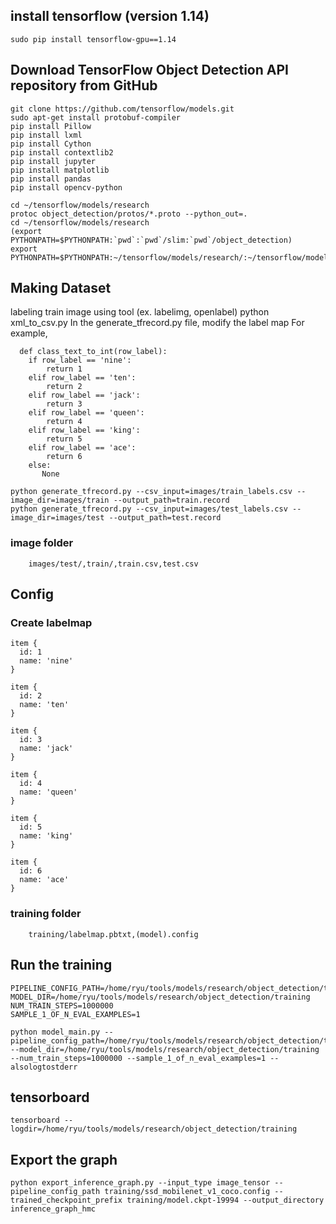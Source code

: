 ## install tensorflow (version 1.14)
    sudo pip install tensorflow-gpu==1.14

## Download TensorFlow Object Detection API repository from GitHub
    git clone https://github.com/tensorflow/models.git
    sudo apt-get install protobuf-compiler
    pip install Pillow
    pip install lxml
    pip install Cython
    pip install contextlib2
    pip install jupyter
    pip install matplotlib
    pip install pandas
    pip install opencv-python

    cd ~/tensorflow/models/research
    protoc object_detection/protos/*.proto --python_out=.
    cd ~/tensorflow/models/research
    (export PYTHONPATH=$PYTHONPATH:`pwd`:`pwd`/slim:`pwd`/object_detection)
    export PYTHONPATH=$PYTHONPATH:~/tensorflow/models/research/:~/tensorflow/models/research/slim:~/tensorflow/models/research/object_detection/
    
## Making Dataset
  labeling train image using tool (ex. labelimg, openlabel)
    python xml_to_csv.py
  In the generate_tfrecord.py file, modify the label map
    For example,
    
      def class_text_to_int(row_label):
        if row_label == 'nine':
            return 1
        elif row_label == 'ten':
            return 2
        elif row_label == 'jack':
            return 3
        elif row_label == 'queen':
            return 4
        elif row_label == 'king':
            return 5
        elif row_label == 'ace':
            return 6
        else:
           None
           
    python generate_tfrecord.py --csv_input=images/train_labels.csv --image_dir=images/train --output_path=train.record
    python generate_tfrecord.py --csv_input=images/test_labels.csv --image_dir=images/test --output_path=test.record
    
   ### image folder
        images/test/,train/,train.csv,test.csv
    
 ## Config
 
  ### Create labelmap
    item {
      id: 1
      name: 'nine'
    }

    item {
      id: 2
      name: 'ten'
    }

    item {
      id: 3
      name: 'jack'
    }

    item {
      id: 4
      name: 'queen'
    }

    item {
      id: 5
      name: 'king'
    }

    item {
      id: 6
      name: 'ace'
    }
    
   ### training folder
        training/labelmap.pbtxt,(model).config
        
 ## Run the training
 
    PIPELINE_CONFIG_PATH=/home/ryu/tools/models/research/object_detection/training/ssd_mobilenet_v1_coco.config
    MODEL_DIR=/home/ryu/tools/models/research/object_detection/training
    NUM_TRAIN_STEPS=1000000
    SAMPLE_1_OF_N_EVAL_EXAMPLES=1
    
    python model_main.py --pipeline_config_path=/home/ryu/tools/models/research/object_detection/training/ssd_mobilenet_v1_coco.config --model_dir=/home/ryu/tools/models/research/object_detection/training --num_train_steps=1000000 --sample_1_of_n_eval_examples=1 --alsologtostderr

## tensorboard

    tensorboard --logdir=/home/ryu/tools/models/research/object_detection/training
    
## Export the graph

    python export_inference_graph.py --input_type image_tensor --pipeline_config_path training/ssd_mobilenet_v1_coco.config --trained_checkpoint_prefix training/model.ckpt-19994 --output_directory inference_graph_hmc


